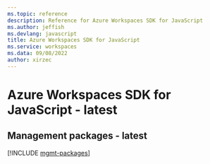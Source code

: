 ```yaml
---
ms.topic: reference
description: Reference for Azure Workspaces SDK for JavaScript
ms.author: jeffish
ms.devlang: javascript
title: Azure Workspaces SDK for JavaScript
ms.service: workspaces
ms.data: 09/08/2022
author: xirzec
---
```

# Azure Workspaces SDK for JavaScript - latest

## Management packages - latest
[!INCLUDE [mgmt-packages](workspaces-mgmt-index.md)]